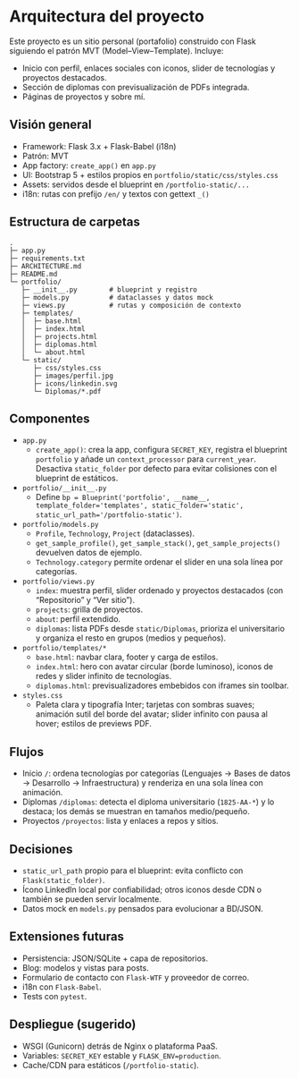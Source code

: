 # Arquitectura del proyecto

Este proyecto es un sitio personal (portafolio) construido con Flask siguiendo el patrón MVT (Model–View–Template). Incluye:
- Inicio con perfil, enlaces sociales con iconos, slider de tecnologías y proyectos destacados.
- Sección de diplomas con previsualización de PDFs integrada.
- Páginas de proyectos y sobre mí.

## Visión general
- Framework: Flask 3.x + Flask-Babel (i18n)
- Patrón: MVT
- App factory: `create_app()` en `app.py`
- UI: Bootstrap 5 + estilos propios en `portfolio/static/css/styles.css`
- Assets: servidos desde el blueprint en `/portfolio-static/...`
- i18n: rutas con prefijo `/en/` y textos con gettext `_()`

## Estructura de carpetas
```
.
├─ app.py
├─ requirements.txt
├─ ARCHITECTURE.md
├─ README.md
└─ portfolio/
   ├─ __init__.py        # blueprint y registro
   ├─ models.py          # dataclasses y datos mock
   ├─ views.py           # rutas y composición de contexto
   ├─ templates/
   │  ├─ base.html
   │  ├─ index.html
   │  ├─ projects.html
   │  ├─ diplomas.html
   │  └─ about.html
   └─ static/
      ├─ css/styles.css
      ├─ images/perfil.jpg
      ├─ icons/linkedin.svg
      └─ Diplomas/*.pdf
```

## Componentes
- `app.py`
  - `create_app()`: crea la app, configura `SECRET_KEY`, registra el blueprint `portfolio` y añade un `context_processor` para `current_year`. Desactiva `static_folder` por defecto para evitar colisiones con el blueprint de estáticos.
- `portfolio/__init__.py`
  - Define `bp = Blueprint('portfolio', __name__, template_folder='templates', static_folder='static', static_url_path='/portfolio-static')`.
- `portfolio/models.py`
  - `Profile`, `Technology`, `Project` (dataclasses).
  - `get_sample_profile()`, `get_sample_stack()`, `get_sample_projects()` devuelven datos de ejemplo.
  - `Technology.category` permite ordenar el slider en una sola línea por categorías.
- `portfolio/views.py`
  - `index`: muestra perfil, slider ordenado y proyectos destacados (con “Repositorio” y “Ver sitio”).
  - `projects`: grilla de proyectos.
  - `about`: perfil extendido.
  - `diplomas`: lista PDFs desde `static/Diplomas`, prioriza el universitario y organiza el resto en grupos (medios y pequeños).
- `portfolio/templates/*`
  - `base.html`: navbar clara, footer y carga de estilos.
  - `index.html`: hero con avatar circular (borde luminoso), iconos de redes y slider infinito de tecnologías.
  - `diplomas.html`: previsualizadores embebidos con iframes sin toolbar.
- `styles.css`
  - Paleta clara y tipografía Inter; tarjetas con sombras suaves; animación sutil del borde del avatar; slider infinito con pausa al hover; estilos de previews PDF.

## Flujos
- Inicio `/`: ordena tecnologías por categorías (Lenguajes → Bases de datos → Desarrollo → Infraestructura) y renderiza en una sola línea con animación.
- Diplomas `/diplomas`: detecta el diploma universitario (`1825-AA-*`) y lo destaca; los demás se muestran en tamaños medio/pequeño.
- Proyectos `/proyectos`: lista y enlaces a repos y sitios.

## Decisiones
- `static_url_path` propio para el blueprint: evita conflicto con `Flask(static_folder)`.
- Ícono LinkedIn local por confiabilidad; otros iconos desde CDN o también se pueden servir localmente.
- Datos mock en `models.py` pensados para evolucionar a BD/JSON.

## Extensiones futuras
- Persistencia: JSON/SQLite + capa de repositorios.
- Blog: modelos y vistas para posts.
- Formulario de contacto con `Flask-WTF` y proveedor de correo.
- i18n con `Flask-Babel`.
- Tests con `pytest`.

## Despliegue (sugerido)
- WSGI (Gunicorn) detrás de Nginx o plataforma PaaS.
- Variables: `SECRET_KEY` estable y `FLASK_ENV=production`.
- Cache/CDN para estáticos (`/portfolio-static`).
